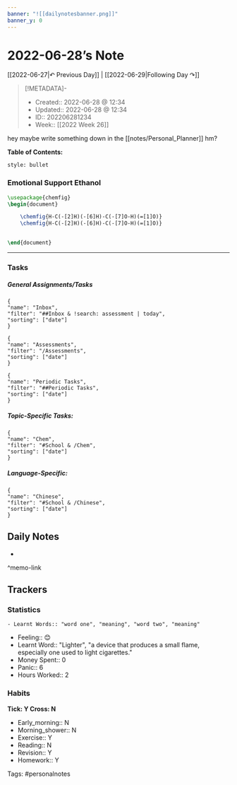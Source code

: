```yaml
---
banner: "![[dailynotesbanner.png]]"
banner_y: 0
---
```

# 2022-06-28’s Note

[[2022-06-27|↶ Previous Day]] | [[2022-06-29|Following Day ↷]]

> [!METADATA]-
> - Created:: 2022-06-28 @ 12:34
> - Updated:: 2022-06-28 @ 12:34
> - ID:: 202206281234
> - Week:: [[2022 Week 26]]

hey maybe write something down in the [[notes/Personal_Planner]] hm?

**Table of Contents:**
```toc
style: bullet
```
### Emotional Support Ethanol

```tikz
\usepackage{chemfig}
\begin{document}

	\chemfig{H-C(-[2]H)(-[6]H)-C(-[7]O-H)(=[1]O)}
	\chemfig{H-C(-[2]H)(-[6]H)-C(-[7]O-H)(=[1]O)}
	

\end{document}
```
___
### Tasks
##### General Assignments/Tasks
```todoist
{
"name": "Inbox",
"filter": "##Inbox & !search: assessment | today",
"sorting": ["date"]
}
```
```todoist
{
"name": "Assessments",
"filter": "/Assessments",
"sorting": ["date"]
}
```
```todoist
{
"name": "Periodic Tasks",
"filter": "##Periodic Tasks",
"sorting": ["date"]
}
```

##### Topic-Specific Tasks:
```todoist
{
"name": "Chem",
"filter": "#School & /Chem",
"sorting": ["date"]
}
```
##### Language-Specific:
```todoist
{
"name": "Chinese",
"filter": "#School & /Chinese",
"sorting": ["date"]
}
```
## Daily Notes
- 
^memo-link

## Trackers
### Statistics
```
- Learnt Words:: "word one", "meaning", "word two", "meaning"
```
- Feeling:: 😊
- Learnt Word:: "Lighter", "a device that produces a small flame, especially one used to light cigarettes."
- Money Spent:: 0
- Panic:: 6
- Hours Worked:: 2

### Habits
**Tick: Y Cross: N**
- Early_morning::   N
- Morning_shower:: N
- Exercise:: Y
- Reading:: N
- Revision:: Y
- Homework:: Y 

Tags: #personalnotes 